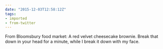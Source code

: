 ```yaml
---
date: "2015-12-03T12:58:12Z"
tags:
- imported
- from-twitter
---
```

From Bloomsbury food market: A red velvet cheesecake brownie. Break that down in your head for a minute, while I break it down with my face.
